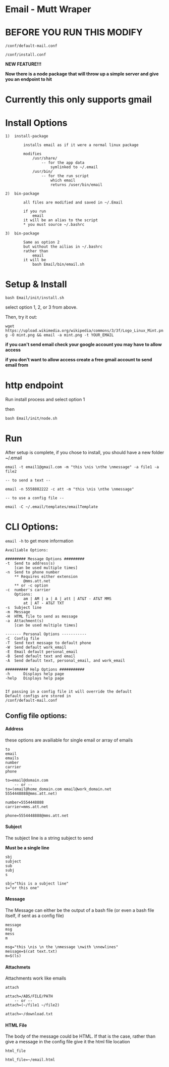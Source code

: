 # Email - Mutt Wraper

# BEFORE YOU RUN THIS MODIFY

`/conf/default-mail.conf`

`/conf/install.conf`

**NEW FEATURE!!!**

**Now there is a node package that will throw up a simple server and give you an endpoint to hit**

# Currently this only supports gmail

# Install Options
    1)  install-package

            installs email as if it were a normal linux package

            modifies
                /usr/share/
                    -- for the app data
                        symlinked to ~/.email
                /usr/bin/   
                    -- for the run script
                        which email
                        returns /user/bin/email

    2)  bin-package

            all files are modified and saved in ~/.Email

            if you run
                email
            it will be an alias to the script
            * you must source ~/.bashrc

    3)  bin-package

            Same as option 2
            but without the ailias in ~/.bashrc
            rather than
                email
            it will be
                bash Email/bin/email.sh

# Setup & Install

`bash Email/init/install.sh`

select option 1, 2, or 3 from above.

Then, try it out:

`wget https://upload.wikimedia.org/wikipedia/commons/3/3f/Logo_Linux_Mint.png -O mint.png && email -a mint.png -t YOUR_EMAIL`

**if you can't send email check your google account you may have to allow access**

**if you don't want to allow access create a free gmail account to send email from**


# http endpoint

Run install process and select option 1

then

`bash Email/init/node.sh`




# Run

After setup is complete, if you chose to install, you should have a new folder ~/.email

    email -t email1@gmail.com -m "this \nis \nthe \nmessage" -a file1 -a file2

    -- to send a text --

    email -n 5558882222 -c att -m "this \nis \nthe \nmessage"

    -- to use a config file --

    email -C ~/.email/templates/emailTemplate

# CLI Options:

`email -h` to get more information

    Availiable Options:

    ######### Message Options #########
    -t  Send to address(s)
        [can be used multiple times]
    -n  Send to phone number
        ** Requires either extension
            @mms.att.net
        ** or -c option
    -c  number's carrier
        Options:
            am | AM | a | A | att | AT&T - AT&T MMS
            at | AT - AT&T TXT
    -s  Subject line
    -m  Message
    -H  HTML file to send as message
    -a  Attachment(s)
        [can be used multiple times]

    ------- Personal Options -----------
    -C  Config file
    -T  Send text message to default phone
    -W  Send default work_email
    -E  Email default personal_email
    -B  Send default text and email
    -A  Send default text, personal_email, and work_email

    ########## Help Options ###########
    -h      Displays help page
    -help   Displays help page


    If passing in a config file it will override the default
    Default configs are stored in
    /conf/default-mail.conf



## Config file options:
#### Address

these options are availiable for single email or array of emails

    to
    email
    emails
    number
    carrier
    phone

    to=email@domain.com
        -- or --
    to=(email@home_domain.com email@work_domain.net 5554448888@mms.att.net)

    number=5554448888
    carrier=mms.att.net

    phone=5554448888@mms.att.net

#### Subject  

The subject line is a string subject to send

**Must be a single line**

    sbj
    subject
    sub
    subj
    s

    sbj="this is a subject line"
    s="or this one"

#### Message    

The Message can either be the output of a bash file (or even a bash file itself, if sent as a config file)

    message
    msg
    mess
    m

    msg="this \nis \n the \nmessage \nwith \nnewlines"
    message=$(cat text.txt)
    m=$(ls)

#### Attachmets

Attachments work like emails

    attach

    attach=/ABS/FILE/PATH
        -- or --
    attach=(~/file1 ~/file2)

    attach=~/download.txt

#### HTML File

The body of the message could be HTML.  If that is the case, rather than give a message in the config file give it the html file location

    html_file

    html_file=~/email.html
